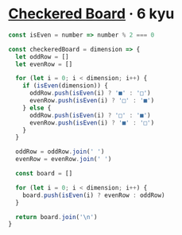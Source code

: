 # [Checkered Board](https://www.codewars.com/kata/5650f1a6075b3284120000c0) · 6 kyu

```javascript
const isEven = number => number % 2 === 0

const checkeredBoard = dimension => {
  let oddRow = []
  let evenRow = []

  for (let i = 0; i < dimension; i++) {
    if (isEven(dimension)) {
      oddRow.push(isEven(i) ? '■' : '□')
      evenRow.push(isEven(i) ? '□' : '■')
    } else {
      oddRow.push(isEven(i) ? '□' : '■')
      evenRow.push(isEven(i) ? '■' : '□')
    }
  }

  oddRow = oddRow.join(' ')
  evenRow = evenRow.join(' ')

  const board = []

  for (let i = 0; i < dimension; i++) {
    board.push(isEven(i) ? evenRow : oddRow)
  }

  return board.join('\n')
}
```
